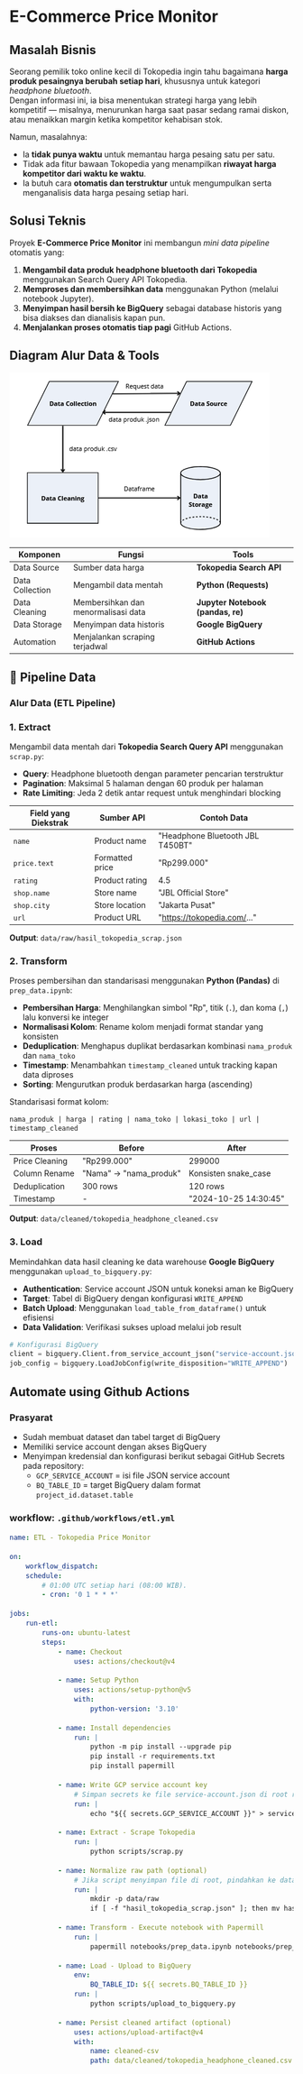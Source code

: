 # E-Commerce Price Monitor

## Masalah Bisnis

Seorang pemilik toko online kecil di Tokopedia ingin tahu bagaimana **harga produk pesaingnya berubah setiap hari**, khususnya untuk kategori *headphone bluetooth*.  
Dengan informasi ini, ia bisa menentukan strategi harga yang lebih kompetitif — misalnya, menurunkan harga saat pasar sedang ramai diskon, atau menaikkan margin ketika kompetitor kehabisan stok.

Namun, masalahnya:
- Ia **tidak punya waktu** untuk memantau harga pesaing satu per satu.
- Tidak ada fitur bawaan Tokopedia yang menampilkan **riwayat harga kompetitor dari waktu ke waktu**.
- Ia butuh cara **otomatis dan terstruktur** untuk mengumpulkan serta menganalisis data harga pesaing setiap hari.



## Solusi Teknis

Proyek **E-Commerce Price Monitor** ini membangun *mini data pipeline* otomatis yang:

1. **Mengambil data produk headphone bluetooth dari Tokopedia** menggunakan Search Query API Tokopedia.
2. **Memproses dan membersihkan data** menggunakan Python (melalui notebook Jupyter).
3. **Menyimpan hasil bersih ke BigQuery** sebagai database historis yang bisa diakses dan dianalisis kapan pun.
4. **Menjalankan proses otomatis tiap pagi** GitHub Actions.


## Diagram Alur Data & Tools


![alt text](image/data-flow-diagram.png)



| Komponen | Fungsi | Tools |
|-----------|---------|--------|
| Data Source | Sumber data harga | **Tokopedia Search API** |
| Data Collection | Mengambil data mentah | **Python (Requests)** |
| Data Cleaning | Membersihkan dan menormalisasi data | **Jupyter Notebook (pandas, re)** |
| Data Storage | Menyimpan data historis | **Google BigQuery** |
| Automation | Menjalankan scraping terjadwal | **GitHub Actions** |



## 🔄 Pipeline Data

### **Alur Data (ETL Pipeline)**

### **1. Extract**
Mengambil data mentah dari **Tokopedia Search Query API** menggunakan `scrap.py`:
- **Query**: Headphone bluetooth dengan parameter pencarian terstruktur
- **Pagination**: Maksimal 5 halaman dengan 60 produk per halaman
- **Rate Limiting**: Jeda 2 detik antar request untuk menghindari blocking

| Field yang Diekstrak | Sumber API | Contoh Data |
|---------------------|------------|-------------|
| `name` | Product name | "Headphone Bluetooth JBL T450BT" |
| `price.text` | Formatted price | "Rp299.000" |
| `rating` | Product rating | 4.5 |
| `shop.name` | Store name | "JBL Official Store" |
| `shop.city` | Store location | "Jakarta Pusat" |
| `url` | Product URL | "https://tokopedia.com/..." |

**Output**: `data/raw/hasil_tokopedia_scrap.json`

### **2. Transform**
Proses pembersihan dan standarisasi menggunakan **Python (Pandas)** di `prep_data.ipynb`:
- **Pembersihan Harga**: Menghilangkan simbol "Rp", titik (`.`), dan koma (`,`) lalu konversi ke integer
- **Normalisasi Kolom**: Rename kolom menjadi format standar yang konsisten
- **Deduplication**: Menghapus duplikat berdasarkan kombinasi `nama_produk` dan `nama_toko`
- **Timestamp**: Menambahkan `timestamp_cleaned` untuk tracking kapan data diproses
- **Sorting**: Mengurutkan produk berdasarkan harga (ascending)

Standarisasi format kolom:
```text
nama_produk | harga | rating | nama_toko | lokasi_toko | url | timestamp_cleaned
```

| Proses | Before | After |
|--------|--------|-------|
| Price Cleaning | "Rp299.000" | 299000 |
| Column Rename | "Nama" → "nama_produk" | Konsisten snake_case |
| Deduplication | 300 rows | 120 rows |
| Timestamp | - | "2024-10-25 14:30:45" |

**Output**: `data/cleaned/tokopedia_headphone_cleaned.csv`

### **3. Load**
Memindahkan data hasil cleaning ke data warehouse **Google BigQuery** menggunakan `upload_to_bigquery.py`:
- **Authentication**: Service account JSON untuk koneksi aman ke BigQuery
- **Target**: Tabel di BigQuery dengan konfigurasi `WRITE_APPEND`
- **Batch Upload**: Menggunakan `load_table_from_dataframe()` untuk efisiensi
- **Data Validation**: Verifikasi sukses upload melalui job result

```python
# Konfigurasi BigQuery
client = bigquery.Client.from_service_account_json("service-account.json")
job_config = bigquery.LoadJobConfig(write_disposition="WRITE_APPEND")
```

## Automate using Github Actions

### Prasyarat
- Sudah membuat dataset dan tabel target di BigQuery
- Memiliki service account dengan akses BigQuery 
- Menyimpan kredensial dan konfigurasi berikut sebagai GitHub Secrets pada repository:
	- `GCP_SERVICE_ACCOUNT` = isi file JSON service account
	- `BQ_TABLE_ID` = target BigQuery dalam format `project_id.dataset.table`

### workflow: `.github/workflows/etl.yml`

```yaml
name: ETL - Tokopedia Price Monitor

on:
	workflow_dispatch:
	schedule:
		# 01:00 UTC setiap hari (08:00 WIB).
		- cron: '0 1 * * *'

jobs:
	run-etl:
		runs-on: ubuntu-latest
		steps:
			- name: Checkout
				uses: actions/checkout@v4

			- name: Setup Python
				uses: actions/setup-python@v5
				with:
					python-version: '3.10'

			- name: Install dependencies
				run: |
					python -m pip install --upgrade pip
					pip install -r requirements.txt
					pip install papermill

			- name: Write GCP service account key
				# Simpan secrets ke file service-account.json di root repo
				run: |
					echo "${{ secrets.GCP_SERVICE_ACCOUNT }}" > service-account.json

			- name: Extract - Scrape Tokopedia
				run: |
					python scripts/scrap.py

			- name: Normalize raw path (optional)
				# Jika script menyimpan file di root, pindahkan ke data/raw agar notebook bisa menemukannya
				run: |
					mkdir -p data/raw
					if [ -f "hasil_tokopedia_scrap.json" ]; then mv hasil_tokopedia_scrap.json data/raw/hasil_tokopedia_scrap.json; fi

			- name: Transform - Execute notebook with Papermill
				run: |
					papermill notebooks/prep_data.ipynb notebooks/prep_data.out.ipynb

			- name: Load - Upload to BigQuery
				env:
					BQ_TABLE_ID: ${{ secrets.BQ_TABLE_ID }}
				run: |
					python scripts/upload_to_bigquery.py

			- name: Persist cleaned artifact (optional)
				uses: actions/upload-artifact@v4
				with:
					name: cleaned-csv
					path: data/cleaned/tokopedia_headphone_cleaned.csv
```
